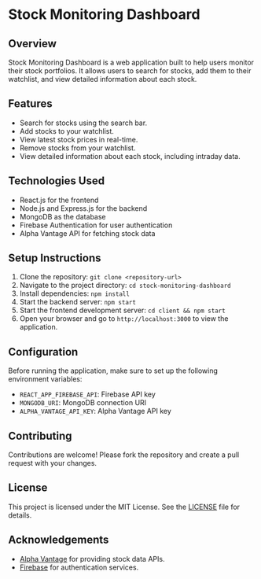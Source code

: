 # Stock Monitoring Dashboard

## Overview

Stock Monitoring Dashboard is a web application built to help users monitor their stock portfolios. It allows users to search for stocks, add them to their watchlist, and view detailed information about each stock.

## Features

- Search for stocks using the search bar.
- Add stocks to your watchlist.
- View latest stock prices in real-time.
- Remove stocks from your watchlist.
- View detailed information about each stock, including intraday data.

## Technologies Used

- React.js for the frontend
- Node.js and Express.js for the backend
- MongoDB as the database
- Firebase Authentication for user authentication
- Alpha Vantage API for fetching stock data

## Setup Instructions

1. Clone the repository: `git clone <repository-url>`
2. Navigate to the project directory: `cd stock-monitoring-dashboard`
3. Install dependencies: `npm install`
4. Start the backend server: `npm start`
5. Start the frontend development server: `cd client && npm start`
6. Open your browser and go to `http://localhost:3000` to view the application.

## Configuration

Before running the application, make sure to set up the following environment variables:

- `REACT_APP_FIREBASE_API`: Firebase API key
- `MONGODB_URI`: MongoDB connection URI
- `ALPHA_VANTAGE_API_KEY`: Alpha Vantage API key

## Contributing

Contributions are welcome! Please fork the repository and create a pull request with your changes.

## License

This project is licensed under the MIT License. See the [LICENSE](LICENSE) file for details.

## Acknowledgements

- [Alpha Vantage](https://www.alphavantage.co/) for providing stock data APIs.
- [Firebase](https://firebase.google.com/) for authentication services.
